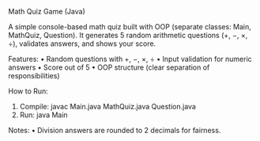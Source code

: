 Math Quiz Game (Java)

A simple console-based math quiz built with OOP (separate classes: Main, MathQuiz, Question). It generates 5 random arithmetic questions (+, −, ×, ÷), validates answers, and shows your score.

Features:
• Random questions with +, −, ×, ÷
• Input validation for numeric answers
• Score out of 5
• OOP structure (clear separation of responsibilities)

How to Run:
1.	Compile: javac Main.java MathQuiz.java Question.java
2.	Run: java Main

Notes:
• Division answers are rounded to 2 decimals for fairness.
